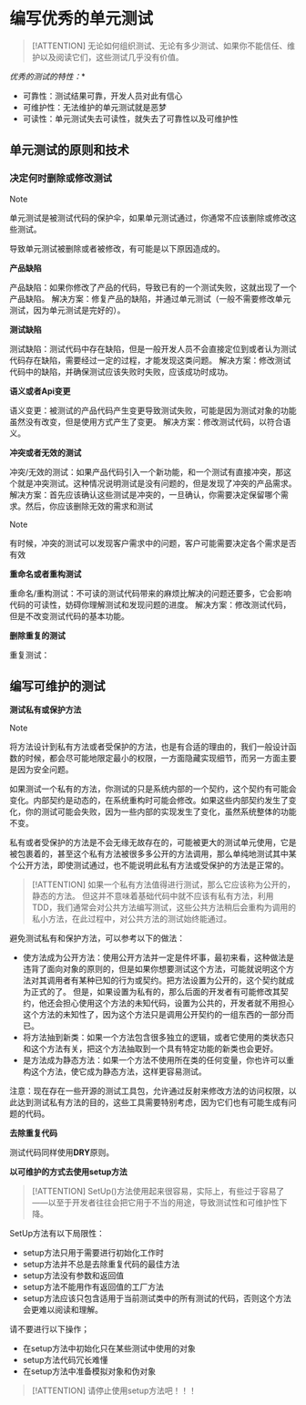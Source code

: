 # 编写优秀的单元测试

> [!ATTENTION]
> 无论如何组织测试、无论有多少测试、如果你不能信任、维护以及阅读它们，这些测试几乎没有价值。

*优秀的测试的特性：**

- 可靠性：测试结果可靠，开发人员对此有信心
- 可维护性：无法维护的单元测试就是恶梦
- 可读性：单元测试失去可读性，就失去了可靠性以及可维护性

## 单元测试的原则和技术

### 决定何时删除或修改测试

> [!NOTE]
> 单元测试是被测试代码的保护伞，如果单元测试通过，你通常不应该删除或修改这些测试。

导致单元测试被删除或者被修改，有可能是以下原因造成的。

**产品缺陷**

产品缺陷：如果你修改了产品的代码，导致已有的一个测试失败，这就出现了一个产品缺陷。 解决方案：修复产品的缺陷，并通过单元测试（一般不需要修改单元测试，因为单元测试是完好的）。

**测试缺陷**

测试缺陷：测试代码中存在缺陷，但是一般开发人员不会直接定位到或者认为测试代码存在缺陷，需要经过一定的过程，才能发现这类问题。 解决方案：修改测试代码中的缺陷，并确保测试应该失败时失败，应该成功时成功。

**语义或者Api变更**

语义变更：被测试的产品代码产生变更导致测试失败，可能是因为测试对象的功能虽然没有改变，但是使用方式产生了变更。 解决方案：修改测试代码，以符合语义。

**冲突或者无效的测试**

冲突/无效的测试：如果产品代码引入一个新功能，和一个测试有直接冲突，那这个就是冲突测试。这种情况说明测试是没有问题的，但是发现了冲突的产品需求。
解决方案：首先应该确认这些测试是冲突的，一旦确认，你需要决定保留哪个需求。然后，你应该删除无效的需求和测试

> [!NOTE]
> 有时候，冲突的测试可以发现客户需求中的问题，客户可能需要决定各个需求是否有效

**重命名或者重构测试**

重命名/重构测试：不可读的测试代码带来的麻烦比解决的问题还要多，它会影响代码的可读性，妨碍你理解测试和发现问题的进度。 解决方案：修改测试代码，但是不改变测试代码的基本功能。

**删除重复的测试**

重复测试：

## 编写可维护的测试

**测试私有或保护方法**

> [!NOTE]
> 将方法设计到私有方法或者受保护的方法，也是有合适的理由的，我们一般设计函数的时候，都会尽可能地限定最小的权限，一方面隐藏实现细节，而另一方面主要是因为安全问题。

如果测试一个私有的方法，你测试的只是系统内部的一个契约，这个契约有可能会变化。内部契约是动态的，在系统重构时可能会修改。如果这些内部契约发生了变化，你的测试可能会失败，因为一些内部的实现发生了变化，虽然系统整体的功能不变。

私有或者受保护的方法是不会无缘无故存在的，可能被更大的测试单元使用，它是被包裹着的，甚至这个私有方法被很多多公开的方法调用，那么单纯地测试其中某个公开方法，即使测试通过，也不能说明此私有方法或受保护的方法是正常的。

> [!ATTENTION]
> 如果一个私有方法值得进行测试，那么它应该称为公开的，静态的方法。
> 但这并不意味着基础代码中就不应该有私有方法，利用TDD，我们通常会对公共方法编写测试，这些公共方法稍后会重构为调用的私小方法，在此过程中，对公共方法的测试始终能通过。

避免测试私有和保护方法，可以参考以下的做法：

- 使方法成为公开方法：使用公开方法并一定是件坏事，最初来看，这种做法是违背了面向对象的原则的，但是如果你想要测试这个方法，可能就说明这个方法对其调用者有某种已知的行为或契约。把方法设置为公开的，这个契约就成为正式的了。
但是，如果设置为私有的，那么后面的开发者有可能修改其契约，他还会担心使用这个方法的未知代码，设置为公共的，开发者就不用担心这个方法的未知性了，因为这个方法只是调用公开契约的一组东西的一部分而已。
- 将方法抽到新类：如果一个方法包含很多独立的逻辑，或者它使用的类状态只和这个方法有关，把这个方法抽取到一个具有特定功能的新类也会更好。
- 是方法成为静态方法：如果一个方法不使用所在类的任何变量，你也许可以重构这个方法，使它成为静态方法，这样更容易测试。

注意：现在存在一些开源的测试工具包，允许通过反射来修改方法的访问权限，以此达到测试私有方法的目的，这些工具需要特别考虑，因为它们也有可能生成有问题的代码。

**去除重复代码**

测试代码同样使用**DRY**原则。

**以可维护的方式去使用setup方法**

> [!ATTENTION]
> SetUp()方法使用起来很容易，实际上，有些过于容易了——以至于开发者往往会把它用于不当的用途，导致测试性和可维护性下降。

SetUp方法有以下局限性：

- setup方法只用于需要进行初始化工作时
- setup方法并不总是去除重复代码的最佳方法
- setup方法没有参数和返回值
- setup方法不能用作有返回值的工厂方法
- setup方法应该只包含适用于当前测试类中的所有测试的代码，否则这个方法会更难以阅读和理解。

请不要进行以下操作；
- 在setup方法中初始化只在某些测试中使用的对象
- setup方法代码冗长难懂
- 在setup方法中准备模拟对象和伪对象

> [!ATTENTION]
> 请停止使用setup方法吧！！！

